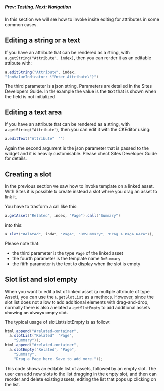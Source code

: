 ##### Prev:  [Testing](Testing.md). Next:  [Navigation](Navigation.md)

In this section we will see how to invoke insite editing for attributes in some common cases.

## Editing a string or a text

If you have an attribute that can be rendered as a string, with `a.getString("Attribute", index)`, then you can render it as an editable attibute with:

```java
a.editString("Attribute", index, 
"{noValueIndicator: \"Enter Attribute\"}")
```

The third parameter is a json string. Parameters are detailed in the Sites Developers Guide. In the example the value is the text that is shown when the field is not initialized.

## Editing a text area

If you have an attribute that can be rendered as a string, with `a.getString("Attribute")`, then you can edit it with the CKEditor using:

```java
a.editText("Attribute", "")
```

Again the second argument is the json parameter that is passed to the widget and it is heavily customisable. Please check Sites Developer Guide for details.

## Creating a slot

In the previous section we saw how to invoke template on a linked asset. With Sites it is possible to create instead a slot where you drag an asset to link it.

You have to trasform a call like this:


```java
a.getAsset("Related", index, "Page").call("Summary")
```

into this:


```java
a.slot("Related", index, "Page", "DmSummary", "Drag a Page Here"));
```

Please note that:

- the third parameter is the type `Page` of the linked asset
- the fourth parametes is the template name `DmSummary` 
- the fitfh parameter is the text to display when the slot is empty

## Slot list and slot empty

When you want to edit a list of linked asset (a multiple attribute of type Asset), you can use the `a.getSlotList` as a methods. However, since the slot list does not allow to add additional elements with drag-and-drop, normally there is also a related `a.getSlotEmpty` to add additional assets showing an always empty slot. 

The typical usage of slotList/slotEmpty is as follow:

```java
html.append("#related-container",
  a.slotList("Related", "Page", 
    "Summary"));
html.append("#related-container", 
  a.slotEmpty("Related", "Page",
	"Summary", 
	"Drag a Page here. Save to add more."));
```

This code shows an editable list of assets, followed by an empty slot. The user can add new slots to the list dragging in the empty slot, and then can reorder and delete existing assets, editing the list that pops up clicking on the list.

